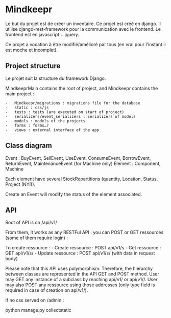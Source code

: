 # Mindkeepr

Le but du projet est de créer un inventaire.
Ce projet est créé en django. Il utilise django-rest-framework pour la communication avec le frontend.
Le frontend est en javascript + jquery.

Ce projet a vocation à être modifié/amélioré par tous (en vrai pour l'instant il est moche et incomplet).

## Project structure

Le projet suit la structure du framework Django.

MindkeeprMain contains the root of project, and Mindkeepr contains
the main project :

    -   Mindkeepr/migrations : migrations file for the database
    -   static : css/js
    -   tests : tests (are executed on start of project)
    -   serializers/event_serializers : serializers of models
    -   models : models of the projects
    -   forms : forms…?
    -   views : external interface of the app

## Class diagram

Event : BuyEvent, SellEvent, UseEvent, ConsumeEvent, BorrowEvent, ReturnEvent, MaintenanceEvent (for Machine only)
Element  : Component, Machine

Each element have several StockRepartitions (quantity, Location, Status, Project (NYI)).

Create an Event will modify the status of the element associated.

## API

Root of API is on /api/v1/

From them, it works as any RESTFul API : you can POST or GET ressources (some of them require login) :

To create ressource :
    - Create ressource : POST api/v1/<ressource>s
    - Get ressource : GET api/v1/<ressource>s/<id>
    - Update ressource : POST api/v1/<ressource>s/<id> (with data in request body)

Please note that this API uses polymorphism. Therefore, the hierarchy between classes are represented in the API GET and POST method. User may GET any instance of a subclass by reaching api/v1/<rootressource> or api/v1/<rootressource>/<id>. User may also POST any ressource using those addresses (only type field is required in case of creation on api/v1/<rootressource>).


If no css served on /admin :

python manage.py collectstatic